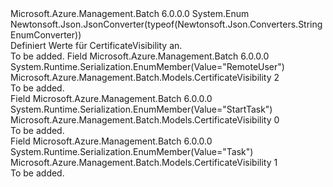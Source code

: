 <Type Name="CertificateVisibility" FullName="Microsoft.Azure.Management.Batch.Models.CertificateVisibility">
  <TypeSignature Language="C#" Value="public enum CertificateVisibility" />
  <TypeSignature Language="ILAsm" Value=".class public auto ansi sealed CertificateVisibility extends System.Enum" />
  <TypeSignature Language="DocId" Value="T:Microsoft.Azure.Management.Batch.Models.CertificateVisibility" />
  <TypeSignature Language="VB.NET" Value="Public Enum CertificateVisibility" />
  <TypeSignature Language="F#" Value="type CertificateVisibility = " />
  <AssemblyInfo>
    <AssemblyName>Microsoft.Azure.Management.Batch</AssemblyName>
    <AssemblyVersion>6.0.0.0</AssemblyVersion>
  </AssemblyInfo>
  <Base>
    <BaseTypeName>System.Enum</BaseTypeName>
  </Base>
  <Attributes>
    <Attribute>
      <AttributeName>Newtonsoft.Json.JsonConverter(typeof(Newtonsoft.Json.Converters.StringEnumConverter))</AttributeName>
    </Attribute>
  </Attributes>
  <Docs>
    <summary>
            Definiert Werte für CertificateVisibility an.
            </summary>
    <remarks>To be added.</remarks>
  </Docs>
  <Members>
    <Member MemberName="RemoteUser">
      <MemberSignature Language="C#" Value="RemoteUser" />
      <MemberSignature Language="ILAsm" Value=".field public static literal valuetype Microsoft.Azure.Management.Batch.Models.CertificateVisibility RemoteUser = int32(2)" />
      <MemberSignature Language="DocId" Value="F:Microsoft.Azure.Management.Batch.Models.CertificateVisibility.RemoteUser" />
      <MemberSignature Language="VB.NET" Value="RemoteUser" />
      <MemberSignature Language="F#" Value="RemoteUser = 2" Usage="Microsoft.Azure.Management.Batch.Models.CertificateVisibility.RemoteUser" />
      <MemberType>Field</MemberType>
      <AssemblyInfo>
        <AssemblyName>Microsoft.Azure.Management.Batch</AssemblyName>
        <AssemblyVersion>6.0.0.0</AssemblyVersion>
      </AssemblyInfo>
      <Attributes>
        <Attribute>
          <AttributeName>System.Runtime.Serialization.EnumMember(Value="RemoteUser")</AttributeName>
        </Attribute>
      </Attributes>
      <ReturnValue>
        <ReturnType>Microsoft.Azure.Management.Batch.Models.CertificateVisibility</ReturnType>
      </ReturnValue>
      <MemberValue>2</MemberValue>
      <Docs>
        <summary>To be added.</summary>
      </Docs>
    </Member>
    <Member MemberName="StartTask">
      <MemberSignature Language="C#" Value="StartTask" />
      <MemberSignature Language="ILAsm" Value=".field public static literal valuetype Microsoft.Azure.Management.Batch.Models.CertificateVisibility StartTask = int32(0)" />
      <MemberSignature Language="DocId" Value="F:Microsoft.Azure.Management.Batch.Models.CertificateVisibility.StartTask" />
      <MemberSignature Language="VB.NET" Value="StartTask" />
      <MemberSignature Language="F#" Value="StartTask = 0" Usage="Microsoft.Azure.Management.Batch.Models.CertificateVisibility.StartTask" />
      <MemberType>Field</MemberType>
      <AssemblyInfo>
        <AssemblyName>Microsoft.Azure.Management.Batch</AssemblyName>
        <AssemblyVersion>6.0.0.0</AssemblyVersion>
      </AssemblyInfo>
      <Attributes>
        <Attribute>
          <AttributeName>System.Runtime.Serialization.EnumMember(Value="StartTask")</AttributeName>
        </Attribute>
      </Attributes>
      <ReturnValue>
        <ReturnType>Microsoft.Azure.Management.Batch.Models.CertificateVisibility</ReturnType>
      </ReturnValue>
      <MemberValue>0</MemberValue>
      <Docs>
        <summary>To be added.</summary>
      </Docs>
    </Member>
    <Member MemberName="Task">
      <MemberSignature Language="C#" Value="Task" />
      <MemberSignature Language="ILAsm" Value=".field public static literal valuetype Microsoft.Azure.Management.Batch.Models.CertificateVisibility Task = int32(1)" />
      <MemberSignature Language="DocId" Value="F:Microsoft.Azure.Management.Batch.Models.CertificateVisibility.Task" />
      <MemberSignature Language="VB.NET" Value="Task" />
      <MemberSignature Language="F#" Value="Task = 1" Usage="Microsoft.Azure.Management.Batch.Models.CertificateVisibility.Task" />
      <MemberType>Field</MemberType>
      <AssemblyInfo>
        <AssemblyName>Microsoft.Azure.Management.Batch</AssemblyName>
        <AssemblyVersion>6.0.0.0</AssemblyVersion>
      </AssemblyInfo>
      <Attributes>
        <Attribute>
          <AttributeName>System.Runtime.Serialization.EnumMember(Value="Task")</AttributeName>
        </Attribute>
      </Attributes>
      <ReturnValue>
        <ReturnType>Microsoft.Azure.Management.Batch.Models.CertificateVisibility</ReturnType>
      </ReturnValue>
      <MemberValue>1</MemberValue>
      <Docs>
        <summary>To be added.</summary>
      </Docs>
    </Member>
  </Members>
</Type>